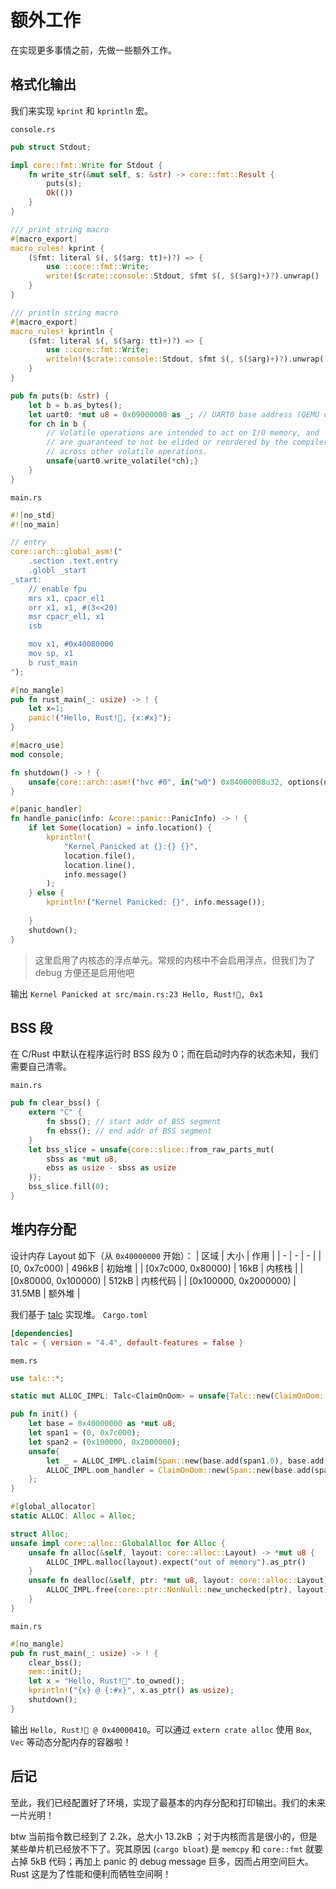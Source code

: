 # 额外工作

在实现更多事情之前，先做一些额外工作。

## 格式化输出

我们来实现 `kprint` 和 `kprintln` 宏。

`console.rs`
```rust
pub struct Stdout;

impl core::fmt::Write for Stdout {
    fn write_str(&mut self, s: &str) -> core::fmt::Result {
        puts(s);
        Ok(())
    }
}

/// print string macro
#[macro_export]
macro_rules! kprint {
    ($fmt: literal $(, $($arg: tt)+)?) => {
        use ::core::fmt::Write;
        write!($crate::console::Stdout, $fmt $(, $($arg)+)?).unwrap()
    }
}

/// println string macro
#[macro_export]
macro_rules! kprintln {
    ($fmt: literal $(, $($arg: tt)+)?) => {
        use ::core::fmt::Write;
        writeln!($crate::console::Stdout, $fmt $(, $($arg)+)?).unwrap()
    }
}

pub fn puts(b: &str) {
    let b = b.as_bytes();
    let uart0: *mut u8 = 0x09000000 as _; // UART0 base address (QEMU default for PL011 UART)
    for ch in b {
        // Volatile operations are intended to act on I/O memory, and 
        // are guaranteed to not be elided or reordered by the compiler
        // across other volatile operations.
        unsafe{uart0.write_volatile(*ch);}
    }
}
```

`main.rs`
```rust
#![no_std]
#![no_main]

// entry
core::arch::global_asm!("
    .section .text.entry
    .globl _start
_start:
    // enable fpu
    mrs x1, cpacr_el1
    orr x1, x1, #(3<<20)
    msr cpacr_el1, x1
    isb

    mov x1, #0x40080000
    mov sp, x1
    b rust_main
");

#[no_mangle]
pub fn rust_main(_: usize) -> ! {
    let x=1;
    panic!("Hello, Rust!🎉, {x:#x}");
}

#[macro_use]
mod console;

fn shutdown() -> ! {
    unsafe{core::arch::asm!("hvc #0", in("w0") 0x84000008u32, options(noreturn))};
}

#[panic_handler]
fn handle_panic(info: &core::panic::PanicInfo) -> ! {
    if let Some(location) = info.location() {
        kprintln!(
            "Kernel Panicked at {}:{} {}",
            location.file(),
            location.line(),
            info.message()
        );
    } else {
        kprintln!("Kernel Panicked: {}", info.message());
        
    }
    shutdown();
}
```

> 这里启用了内核态的浮点单元。常规的内核中不会启用浮点，但我们为了 debug 方便还是启用他吧

输出 `Kernel Panicked at src/main.rs:23 Hello, Rust!🎉, 0x1`

## BSS 段

在 C/Rust 中默认在程序运行时 BSS 段为 0；而在启动时内存的状态未知，我们需要自己清零。

`main.rs`
```rust
pub fn clear_bss() {
    extern "C" {
        fn sbss(); // start addr of BSS segment
        fn ebss(); // end addr of BSS segment
    }
    let bss_slice = unsafe{core::slice::from_raw_parts_mut(
        sbss as *mut u8, 
        ebss as usize - sbss as usize
    )};
    bss_slice.fill(0);
}
```

## 堆内存分配

设计内存 Layout 如下（从 `0x40000000` 开始）：
| 区域 | 大小 | 作用 |
| - | - | - |
| [0, 0x7c000) | 496kB | 初始堆 |
| [0x7c000, 0x80000) | 16kB | 内核栈 |
| [0x80000, 0x100000) | 512kB | 内核代码 |
| [0x100000, 0x2000000) | 31.5MB | 额外堆 |

我们基于 [talc](https://github.com/SFBdragon/talc) 实现堆。
`Cargo.toml`
```toml
[dependencies]
talc = { version = "4.4", default-features = false }
```

`mem.rs`
```rust
use talc::*;

static mut ALLOC_IMPL: Talc<ClaimOnOom> = unsafe{Talc::new(ClaimOnOom::new(Span::empty()))};

pub fn init() {
    let base = 0x40000000 as *mut u8;
    let span1 = (0, 0x7c000);
    let span2 = (0x100000, 0x2000000);
    unsafe{
        let _ = ALLOC_IMPL.claim(Span::new(base.add(span1.0), base.add(span1.1)));
        ALLOC_IMPL.oom_handler = ClaimOnOom::new(Span::new(base.add(span2.0), base.add(span2.1)));
    };
}

#[global_allocator]
static ALLOC: Alloc = Alloc;

struct Alloc;
unsafe impl core::alloc::GlobalAlloc for Alloc {
    unsafe fn alloc(&self, layout: core::alloc::Layout) -> *mut u8 {
        ALLOC_IMPL.malloc(layout).expect("out of memory").as_ptr()
    }
    unsafe fn dealloc(&self, ptr: *mut u8, layout: core::alloc::Layout) {
        ALLOC_IMPL.free(core::ptr::NonNull::new_unchecked(ptr), layout);
    }
}
```

`main.rs`
```rust
#[no_mangle]
pub fn rust_main(_: usize) -> ! {
    clear_bss();
    mem::init();
    let x = "Hello, Rust!🎉".to_owned();
    kprintln!("{x} @ {:#x}", x.as_ptr() as usize);
    shutdown();
}
```

输出 `Hello, Rust!🎉 @ 0x40000410`。可以通过 `extern crate alloc` 使用 `Box`, `Vec` 等动态分配内存的容器啦！

## 后记

至此，我们已经配置好了环境，实现了最基本的内存分配和打印输出。我们的未来一片光明！

btw 当前指令数已经到了 2.2k，总大小 13.2kB ；对于内核而言是很小的，但是某些单片机已经放不下了。究其原因 (`cargo bloat`) 是 `memcpy` 和 `core::fmt` 就要占掉 5kB 代码；再加上 panic 的 debug message 巨多，因而占用空间巨大。Rust 这是为了性能和便利而牺牲空间啊！
